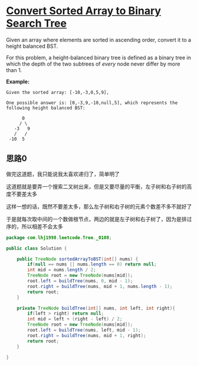# [Convert Sorted Array to Binary Search Tree](https://leetcode.com/problems/convert-sorted-array-to-binary-search-tree/)

Given an array where elements are sorted in ascending order, convert it to a height balanced BST.

For this problem, a height-balanced binary tree is defined as a binary tree in which the depth of the two subtrees of *every* node never differ by more than 1.

**Example:**

```
Given the sorted array: [-10,-3,0,5,9],

One possible answer is: [0,-3,9,-10,null,5], which represents the following height balanced BST:

      0
     / \
   -3   9
   /   /
 -10  5
```

## 思路0

做完这道题，我只能说我太喜欢递归了，简单明了

这道题就是要弄一个搜索二叉树出来，但是又要尽量的平衡，左子树和右子树的高度不要差太多

这样一想的话，既然不要差太多，那么左子树和右子树的元素个数差不多不就好了

于是就每次取中间的一个数做根节点，两边的就是左子树和右子树了，因为是排过序的，所以相差不会太多

```java
package com.lhj1998.leetcode.Tree._0108;

public class Solution {

    public TreeNode sortedArrayToBST(int[] nums) {
        if(null == nums || nums.length == 0) return null;
        int mid = nums.length / 2;
        TreeNode root = new TreeNode(nums[mid]);
        root.left = buildTree(nums, 0, mid - 1);
        root.right = buildTree(nums, mid + 1, nums.length - 1);
        return root;
    }

    private TreeNode buildTree(int[] nums, int left, int right){
        if(left > right) return null;
        int mid = left + (right - left) / 2;
        TreeNode root = new TreeNode(nums[mid]);
        root.left = buildTree(nums, left, mid - 1);
        root.right = buildTree(nums, mid + 1, right);
        return root;
    }
    
}

```

